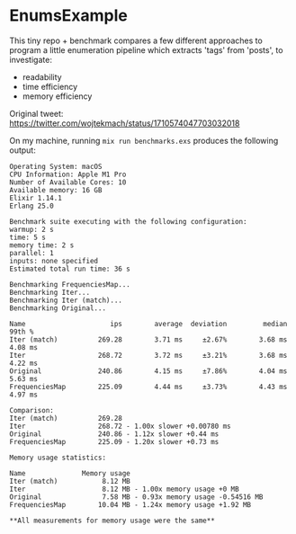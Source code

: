 # EnumsExample

This tiny repo + benchmark compares a few different approaches to program a little enumeration pipeline which extracts 'tags' from 'posts', to investigate:
- readability
- time efficiency
- memory efficiency

Original tweet: https://twitter.com/wojtekmach/status/1710574047703032018



On my machine, running `mix run benchmarks.exs` produces the following output:

```
Operating System: macOS
CPU Information: Apple M1 Pro
Number of Available Cores: 10
Available memory: 16 GB
Elixir 1.14.1
Erlang 25.0

Benchmark suite executing with the following configuration:
warmup: 2 s
time: 5 s
memory time: 2 s
parallel: 1
inputs: none specified
Estimated total run time: 36 s

Benchmarking FrequenciesMap...
Benchmarking Iter...
Benchmarking Iter (match)...
Benchmarking Original...

Name                     ips        average  deviation         median         99th %
Iter (match)          269.28        3.71 ms     ±2.67%        3.68 ms        4.08 ms
Iter                  268.72        3.72 ms     ±3.21%        3.68 ms        4.22 ms
Original              240.86        4.15 ms     ±7.86%        4.04 ms        5.63 ms
FrequenciesMap        225.09        4.44 ms     ±3.73%        4.43 ms        4.97 ms

Comparison:
Iter (match)          269.28
Iter                  268.72 - 1.00x slower +0.00780 ms
Original              240.86 - 1.12x slower +0.44 ms
FrequenciesMap        225.09 - 1.20x slower +0.73 ms

Memory usage statistics:

Name              Memory usage
Iter (match)           8.12 MB
Iter                   8.12 MB - 1.00x memory usage +0 MB
Original               7.58 MB - 0.93x memory usage -0.54516 MB
FrequenciesMap        10.04 MB - 1.24x memory usage +1.92 MB

**All measurements for memory usage were the same**
```

